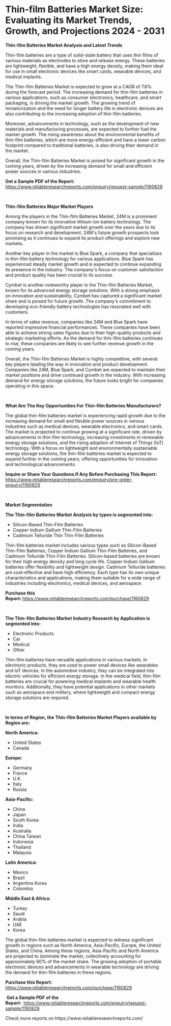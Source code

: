 <p><h1>Thin-film Batteries Market Size: Evaluating its Market Trends, Growth, and Projections 2024 - 2031</h1></p><p><strong>Thin-film Batteries Market Analysis and Latest Trends</strong></p>
<p><p>Thin-film batteries are a type of solid-state battery that uses thin films of various materials as electrodes to store and release energy. These batteries are lightweight, flexible, and have a high energy density, making them ideal for use in small electronic devices like smart cards, wearable devices, and medical implants.</p><p>The Thin-film Batteries Market is expected to grow at a CAGR of 7.6% during the forecast period. The increasing demand for thin-film batteries in various applications, such as consumer electronics, healthcare, and smart packaging, is driving the market growth. The growing trend of miniaturization and the need for longer battery life in electronic devices are also contributing to the increasing adoption of thin-film batteries.</p><p>Moreover, advancements in technology, such as the development of new materials and manufacturing processes, are expected to further fuel the market growth. The rising awareness about the environmental benefits of thin-film batteries, which are more energy-efficient and have a lower carbon footprint compared to traditional batteries, is also driving their demand in the market.</p><p>Overall, the Thin-film Batteries Market is poised for significant growth in the coming years, driven by the increasing demand for small and efficient power sources in various industries.</p></p>
<p><strong>Get a Sample PDF of the Report:&nbsp;</strong> <a href="https://www.reliableresearchreports.com/enquiry/request-sample/1160829">https://www.reliableresearchreports.com/enquiry/request-sample/1160829</a></p>
<p>&nbsp;</p>
<p><strong>Thin-film Batteries Major Market Players</strong></p>
<p><p>Among the players in the Thin-film Batteries Market, 24M is a prominent company known for its innovative lithium-ion battery technology. The company has shown significant market growth over the years due to its focus on research and development. 24M's future growth prospects look promising as it continues to expand its product offerings and explore new markets.</p><p>Another key player in the market is Blue Spark, a company that specializes in thin-film battery technology for various applications. Blue Spark has experienced steady market growth and is expected to continue expanding its presence in the industry. The company's focus on customer satisfaction and product quality has been crucial to its success.</p><p>Cymbet is another noteworthy player in the Thin-film Batteries Market, known for its advanced energy storage solutions. With a strong emphasis on innovation and sustainability, Cymbet has captured a significant market share and is poised for future growth. The company's commitment to developing eco-friendly battery technologies has resonated well with customers.</p><p>In terms of sales revenue, companies like 24M and Blue Spark have reported impressive financial performances. These companies have been able to achieve strong sales figures due to their high-quality products and strategic marketing efforts. As the demand for thin-film batteries continues to rise, these companies are likely to see further revenue growth in the coming years.</p><p>Overall, the Thin-film Batteries Market is highly competitive, with several key players leading the way in innovation and product development. Companies like 24M, Blue Spark, and Cymbet are expected to maintain their market positions and drive continued growth in the industry. With increasing demand for energy storage solutions, the future looks bright for companies operating in this space.</p></p>
<p>&nbsp;</p>
<p><strong>What Are The Key Opportunities For Thin-film Batteries Manufacturers?</strong></p>
<p><p>The global thin-film batteries market is experiencing rapid growth due to the increasing demand for small and flexible power sources in various industries such as medical devices, wearable electronics, and smart cards. The market is projected to continue growing at a significant rate, driven by advancements in thin-film technology, increasing investments in renewable energy storage solutions, and the rising adoption of Internet of Things (IoT) technology. With a focus on lightweight and environmentally sustainable energy storage solutions, the thin-film batteries market is expected to expand further in the coming years, offering opportunities for innovation and technological advancements.</p></p>
<p><strong>Inquire or Share Your Questions If Any Before Purchasing This Report:</strong> <a href="https://www.reliableresearchreports.com/enquiry/pre-order-enquiry/1160829">https://www.reliableresearchreports.com/enquiry/pre-order-enquiry/1160829</a></p>
<p>&nbsp;</p>
<p><strong>Market Segmentation</strong></p>
<p><strong>The Thin-film Batteries Market Analysis by types is segmented into:</strong></p>
<p><ul><li>Silicon-Based Thin-Film Batteries</li><li>Copper Indium Gallium Thin-Film Batteries</li><li>Cadmium Telluride Thin Thin-Film Batteries</li></ul></p>
<p><p>Thin-film batteries market includes various types such as Silicon-Based Thin-Film Batteries, Copper Indium Gallium Thin-Film Batteries, and Cadmium Telluride Thin-Film Batteries. Silicon-based batteries are known for their high energy density and long cycle life. Copper Indium Gallium batteries offer flexibility and lightweight design. Cadmium Telluride batteries are cost-effective and have high efficiency. Each type has its own unique characteristics and applications, making them suitable for a wide range of industries including electronics, medical devices, and aerospace.</p></p>
<p><strong>Purchase this Report:&nbsp;</strong><a href="https://www.reliableresearchreports.com/purchase/1160829">https://www.reliableresearchreports.com/purchase/1160829</a></p>
<p>&nbsp;</p>
<p><strong>The Thin-film Batteries Market Industry Research by Application is segmented into:</strong></p>
<p><ul><li>Electronic Products</li><li>Car</li><li>Medical</li><li>Other</li></ul></p>
<p><p>Thin-film batteries have versatile applications in various markets. In electronic products, they are used to power small devices like wearables and IoT devices. In the automotive industry, they can be integrated into electric vehicles for efficient energy storage. In the medical field, thin-film batteries are crucial for powering medical implants and wearable health monitors. Additionally, they have potential applications in other markets such as aerospace and military, where lightweight and compact energy storage solutions are required.</p></p>
<p>&nbsp;</p>
<p><strong>In terms of Region, the Thin-film Batteries Market Players available by Region are:</strong></p>
<p>
    <p> <strong> North America: </strong>
        <ul>
            <li>United States</li>
            <li>Canada</li>
        </ul>
        </p> 
    <p> <strong> Europe: </strong>
        <ul>
            <li>Germany</li>
            <li>France</li>
            <li>U.K.</li>
            <li>Italy</li>
            <li>Russia</li>
        </ul>
        </p> 
    <p> <strong> Asia-Pacific: </strong>
        <ul>
            <li>China</li>
            <li>Japan</li>
            <li>South Korea</li>
            <li>India</li>
            <li>Australia</li>
            <li>China Taiwan</li>
            <li>Indonesia</li>
            <li>Thailand</li>
            <li>Malaysia</li>
        </ul>
        </p> 
    <p> <strong> Latin America: </strong>
        <ul>
            <li>Mexico</li>
            <li>Brazil</li>
            <li>Argentina Korea</li>
            <li>Colombia</li>
        </ul>
        </p> 
    <p> <strong> Middle East & Africa: </strong>
        <ul>
            <li>Turkey</li>
            <li>Saudi</li>
            <li>Arabia</li>
            <li>UAE</li>
            <li>Korea</li>
        </ul>
    </p>
    </p>
<p><p>The global thin-film batteries market is expected to witness significant growth in regions such as North America, Asia-Pacific, Europe, the United States, and China. Among these regions, Asia-Pacific and North America are projected to dominate the market, collectively accounting for approximately 60% of the market share. The growing adoption of portable electronic devices and advancements in wearable technology are driving the demand for thin-film batteries in these regions.</p></p>
<p><strong>Purchase this Report: </strong><a href="https://www.reliableresearchreports.com/purchase/1160829">https://www.reliableresearchreports.com/purchase/1160829</a></p>
<p>&nbsp;<strong>Get a Sample PDF of the Report:&nbsp;&nbsp;</strong><a href="https://www.reliableresearchreports.com/enquiry/request-sample/1160829">https://www.reliableresearchreports.com/enquiry/request-sample/1160829</a></p>
<p><strong></strong></p>
<p>Check more reports on https://www.reliableresearchreports.com/</p>